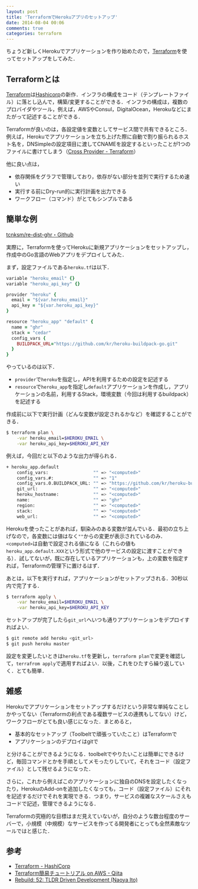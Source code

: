 ```yaml
---
layout: post
title: 'TerraformでHerokuアプリのセットアップ'
date: 2014-08-04 00:06
comments: true
categories: terraform
---
```


ちょうど新しくHerokuでアプリケーションを作り始めたので，[Terraform](http://www.terraform.io/)を使ってセットアップをしてみた．

## Terraformとは

[Terraform](http://www.terraform.io/)は[Hashicorp](http://www.hashicorp.com/)の新作．インフラの構成をコード（テンプレートファイル）に落とし込んで，構築/変更することができる．インフラの構成は，複数のプロバイダやツール，例えば，AWSやConsul，DigitalOcean，Herokuなどにまたがって記述することができる．

Terraformが良いのは，各設定値を変数としてサービス間で共有できるところ．例えば，Herokuでアプリケーションを立ち上げた際に自動で割り振られるホスト名を，DNSimpleの設定項目に渡してCNAMEを設定するといったことが1つのファイルに書けてしまう（[Cross Provider - Terraform](http://www.terraform.io/intro/examples/cross-provider.html)）

他に良い点は，

- 依存関係をグラフで管理しており，依存がない部分を並列で実行するため速い
- 実行する前にDry-run的に実行計画を出力できる
- ワークフロー（コマンド）がとてもシンプルである

## 簡単な例

[tcnksm/re-dist-ghr・Github](https://github.com/tcnksm/re-dist-ghr)

実際に，Terraformを使ってHerokuに新規アプリケーションをセットアップし，作成中のGo言語のWebアプリをデプロイしてみた．

まず，設定ファイルである`heroku.tf`は以下．

```ruby
variable "heroku_email" {}
variable "heroku_api_key" {}

provider "heroku" {
  email = "${var.heroku_email}"
  api_key = "${var.heroku_api_key}"
}

resource "heroku_app" "default" {
  name = "ghr"
  stack = "cedar"
  config_vars {
    BUILDPACK_URL="https://github.com/kr/heroku-buildpack-go.git"
  }
}
```

やっているのは以下．

- `provider`で`heroku`を指定し，APIを利用するための設定を記述する
- `resource`で`heroku_app`を指定し`default`アプリケーションを作成し，アプリケーションの名前，利用するStack，環境変数（今回は利用するbuildpack）を記述する

作成前に以下で実行計画（どんな変数が設定されるかなど）を確認することができる．

```bash
$ terraform plan \
    -var heroku_email=$HEROKU_EMAIL \
    -var heroku_api_key=$HEROKU_API_KEY
```

例えば，今回だと以下のような出力が得られる．

```bash
+ heroku_app.default
    config_vars:                 "" => "<computed>"
    config_vars.#:               "" => "1"
    config_vars.0.BUILDPACK_URL: "" => "https://github.com/kr/heroku-buildpack-go.git"
    git_url:                     "" => "<computed>"
    heroku_hostname:             "" => "<computed>"
    name:                        "" => "ghr"
    region:                      "" => "<computed>"
    stack:                       "" => "<computed>"
    web_url:                     "" => "<computed>"
```

Herokuを使ったことがあれば，馴染みのある変数が並んでいる．最初の立ち上げなので，各変数には値はなく`""`からの変更が表示されているのみ．`<computed>`は自動で設定される値になる（これらの値も`heroku_app.default.XXX`という形式で他のサービスの設定に渡すことができる）．試してないが，既に存在しているアプリケーションも，上の変数を指定すれば，Terraformの管理下に置けるはず．

あとは，以下を実行すれば，アプリケーションがセットアップされる．30秒以内で完了する．

```bash
$ terraform apply \
    -var heroku_email=$HEROKU_EMAIL \
    -var heroku_api_key=$HEROKU_API_KEY
```

セットアップが完了したら`git_url`へいつも通りアプリケーションをデプロイすればよい．

```bash
$ git remote add heroku <git_url>
$ git push heroku master
```

設定を変更したいときは`heroku.tf`を更新し，`terraform plan`で変更を確認して，`terrafrom apply`で適用すればよい．以後，これをひたすら繰り返していく．とても簡単．

## 雑感

Herokuでアプリケーションをセットアップするだけという非常な単純なことしかやってない（Terraformの利点である複数サービスの連携もしてない）けど，ワークフローがとても良い感じになった．まとめると，

- 基本的なセットアップ（Toolbeltで頑張っていたこと）はTerraformで
- アプリケーションのデプロイはgitで

と分けることができるようになる．toolbeltでやりたいことは簡単にできるけど，毎回コマンドとかを手順としてメモったりしていて，それをコード（設定ファイル）として残せるようになった．

さらに，これから例えばこのアプリケーションに独自のDNSを設定したくなったり，HerokuのAdd-onを追加したくなっても，コード（設定ファイル）にそれを記述するだけでそれを実現できる．つまり，サービスの複雑なスケールさえもコードで記述，管理できるようになる．

Terraformの究極的な目標はまだ見えていないが，自分のような数台程度のサーバーで，小規模（中規模）なサービスを作ってる開発者にとっても全然素敵なツールではと感じた．

## 参考

- [Terraform - HashiCorp](http://www.hashicorp.com/blog/terraform.html)
- [Terraform簡易チュートリアル on AWS - Qiita](http://qiita.com/zembutsu/items/93e546df765f8b2c4f32)
- [Rebuild: 52: TLDR Driven Development (Naoya Ito)](http://rebuild.fm/52/)
